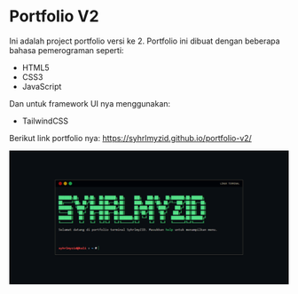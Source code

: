 
# Portfolio V2

Ini adalah project portfolio versi ke 2. Portfolio ini dibuat dengan beberapa bahasa pemerograman seperti:
- HTML5
- CSS3
- JavaScript

Dan untuk framework UI nya menggunakan:
- TailwindCSS

Berikut link portfolio nya:
https://syhrlmyzid.github.io/portfolio-v2/

![App Screenshot](screenshot.PNG)
